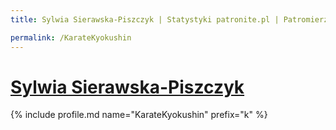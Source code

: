 ```yaml
---
title: Sylwia Sierawska-Piszczyk | Statystyki patronite.pl | Patromierz

permalink: /KarateKyokushin
---
```


# [Sylwia Sierawska-Piszczyk](https://patronite.pl/KarateKyokushin)

{% include profile.md name="KarateKyokushin" prefix="k" %}
